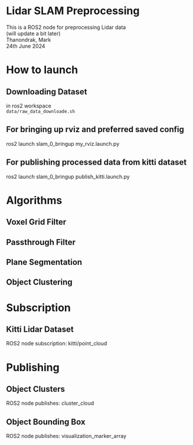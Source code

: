 # Lidar SLAM Preprocessing
This is a ROS2 node for preprocessing Lidar data\
(will update a bit later)\
Thanondrak, Mark\
24th June 2024
# How to launch
## Downloading Dataset
in ros2 workspace\
	`data/raw_data_downloade.sh`
## For bringing up rviz and preferred saved config 
ros2 launch slam_0_bringup my_rviz.launch.py 
## For publishing processed data from kitti dataset
ros2 launch slam_0_bringup publish_kitti.launch.py 
# Algorithms
## Voxel Grid Filter
## Passthrough Filter
## Plane Segmentation
## Object Clustering
# Subscription
## Kitti Lidar Dataset
ROS2 node subscription: kitti/point_cloud
# Publishing
## Object Clusters
ROS2 node publishes: cluster_cloud
## Object Bounding Box
ROS2 node publishes: visualization_marker_array